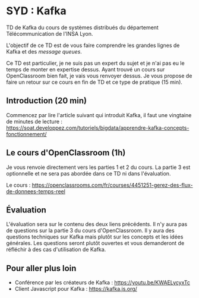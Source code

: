 # SYD : Kafka

TD de Kafka du cours de systèmes distribués du département Télécommunication de l'INSA Lyon.

L'objectif de ce TD est de vous faire comprendre les grandes lignes de Kafka et des *message queues*.

Ce TD est particulier, je ne suis pas un expert du sujet et je n'ai pas eu le temps de monter en expertise dessus. Ayant trouvé un cours sur OpenClassroom bien fait, je vais vous renvoyer dessus. Je vous propose de faire un retour sur ce cours en fin de TD et ce type de pratique (15 min).

## Introduction (20 min)

Commencez par lire l'article suivant qui introduit Kafka, il faut une vingtaine de minutes de lecture : https://soat.developpez.com/tutoriels/bigdata/apprendre-kafka-concepts-fonctionnement/

## Le cours d'OpenClassroom (1h)

Je vous renvoie directement vers les parties 1 et 2 du cours. La partie 3 est optionnelle et ne sera pas abordée dans ce TD ni dans l'évaluation.

Le cours : https://openclassrooms.com/fr/courses/4451251-gerez-des-flux-de-donnees-temps-reel

## Évaluation

L'évaluation sera sur le contenu des deux liens précédents. Il n'y aura pas de questions sur la partie 3 du cours d'OpenClassroom. Il y aura des questions techniques sur Kafka mais plutôt sur les concepts et les idées générales. Les questions seront plutôt ouvertes et vous demanderont de réfléchir à des cas d'utilisation de Kafka.

## Pour aller plus loin

* Conférence par les créateurs de Kafka : https://youtu.be/KWAELycyxTc
* Client Javascript pour Kafka : https://kafka.js.org/
